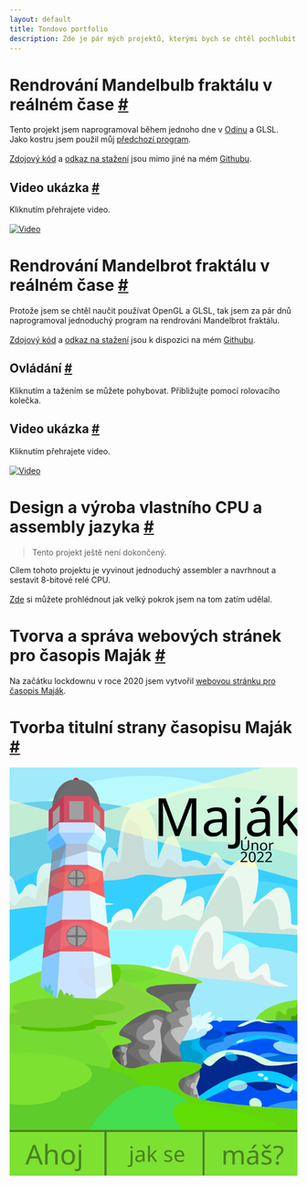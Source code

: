 ```yaml
---
layout: default
title: Tondovo portfolio
description: Zde je pár mých projektů, kterými bych se chtěl pochlubit.
---
```

# Rendrování Mandelbulb fraktálu v reálném čase [#](#rendrování-mandelbulb-fraktálu-v-reálném-čase-)
Tento projekt jsem naprogramoval během jednoho dne v [Odinu](https://odin-lang.org) a GLSL. Jako kostru jsem použil můj [předchozí program](#rendrování-mandelbrot-fraktálu-v-reálném-čase-).<br/><br/>
[Zdojový kód](https://github.com/TonikHorkel/mandelbulb) a [odkaz na stažení](https://github.com/TonikHorkel/mandelbulb/releases) jsou mimo jiné na mém [Githubu](https://github.com/TonikHorkel).
## Video ukázka [#](#video-ukázka-)
Kliknutím přehrajete video.<br/><br/>
[![Video](https://i.ytimg.com/vi_webp/u2-VxtBswD4/maxresdefault.webp)](https://www.youtube.com/watch?v=u2-VxtBswD4)
# Rendrování Mandelbrot fraktálu v reálném čase [#](#rendrování-mandelbrot-fraktálu-v-reálném-čase-)
Protože jsem se chtěl naučit používat OpenGL a GLSL, tak jsem za pár dnů naprogramoval jednoduchý program na rendrováni Mandelbrot fraktálu.<br/><br/>
[Zdojový kód](https://github.com/TonikHorkel/mandelbulb) a [odkaz na stažení](https://github.com/TonikHorkel/mandelbulb/releases) jsou k dispozici na mém [Githubu](https://github.com/TonikHorkel).
## Ovládání [#](#ovládání-)
Kliknutím a tažením se můžete pohybovat. Přibližujte pomocí rolovacího kolečka.
## Video ukázka [#](#video-ukázka--1)
Kliknutím přehrajete video.<br/><br/>
[![Video](https://i.ytimg.com/vi_webp/9uYSgWLRBX0/maxresdefault.webp)](https://www.youtube.com/watch?v=9uYSgWLRBX0)
# Design a výroba vlastního CPU a assembly jazyka [#](#design-a-výroba-vlastního-cpu-a-assembly-jazyka-)
> Tento projekt ještě není dokončený.<br/>

Cílem tohoto projektu je vyvinout jednoduchý assembler a navrhnout a sestavit 8-bitové relé CPU.<br/><br/>
[Zde](https://github.com/TonikHorkel/Sigma) si můžete prohlédnout jak velký pokrok jsem na tom zatím udělal.
# Tvorva a správa webových stránek pro časopis Maják [#](#tvorva-a-správa-webových-stránek-pro-časopis-maják-)
Na začátku lockdownu v roce 2020 jsem vytvořil [webovou stránku pro časopis Maják](https://horkel.net).
# Tvorba titulní strany časopisu Maják [#](#design-titulní-strany-časopisu-maják-)
![Obrázek](majak.svg)
